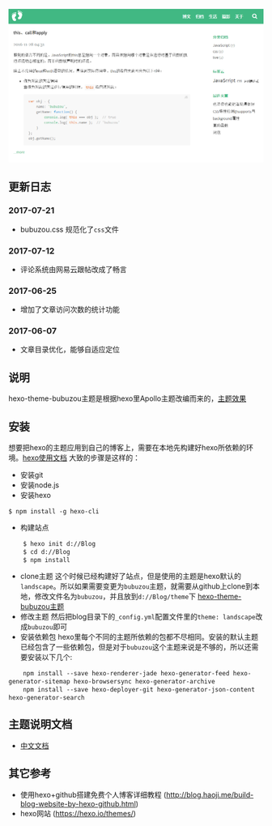 ![hexo-theme-bubuzou](https://raw.githubusercontent.com/Bulandent/hexo-theme-bubuzou/master/source/images/readme.png)

## 更新日志
### 2017-07-21
- bubuzou.css 规范化了`css`文件

### 2017-07-12
- 评论系统由网易云跟帖改成了畅言

### 2017-06-25
- 增加了文章访问次数的统计功能

### 2017-06-07
- 文章目录优化，能够自适应定位

## 说明

hexo-theme-bubuzou主题是根据hexo里Apollo主题改编而来的，[主题效果](http://bubuzou.com/)

## 安装
想要把hexo的主题应用到自己的博客上，需要在本地先构建好hexo所依赖的环境。[hexo使用文档](https://hexo.io/zh-cn/docs/index.html)
大致的步骤是这样的：
- 安装git
- 安装node.js
- 安装hexo

``` 
$ npm install -g hexo-cli
```
- 构建站点

```
    $ hexo init d://Blog
    $ cd d://Blog
    $ npm install
```

- clone主题
这个时候已经构建好了站点，但是使用的主题是hexo默认的`landscape`。所以如果需要变更为`bubuzou`主题，就需要从github上clone到本地，修改文件名为`bubuzou`，并且放到`d://Blog/theme`下
[hexo-theme-bubuzou主题](https://github.com/Bulandent/hexo-theme-bubuzou)
- 修改主题
然后把blog目录下的`_config.yml`配置文件里的`theme: landscape`改成`bubuzou`即可
- 安装依赖包
hexo里每个不同的主题所依赖的包都不尽相同。安装的默认主题已经包含了一些依赖包，但是对于`bubuzou`这个主题来说是不够的，所以还需要安装以下几个:

```
    npm install --save hexo-renderer-jade hexo-generator-feed hexo-generator-sitemap hexo-browsersync hexo-generator-archive
    npm install --save hexo-deployer-git hexo-generator-json-content hexo-generator-search
```

## 主题说明文档

- [中文文档](https://github.com/bulandent/hexo-theme-bubuzou/blob/master/doc/doc-zh.md)

## 其它参考
- 使用hexo+github搭建免费个人博客详细教程 (http://blog.haoji.me/build-blog-website-by-hexo-github.html)
- hexo网站 (https://hexo.io/themes/)


